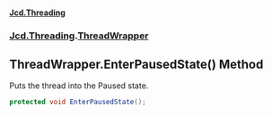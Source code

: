 #### [Jcd.Threading](index.md 'index')
### [Jcd.Threading](Jcd.Threading.md 'Jcd.Threading').[ThreadWrapper](ThreadWrapper.md 'Jcd.Threading.ThreadWrapper')

## ThreadWrapper.EnterPausedState() Method

Puts the thread into the Paused state.

```csharp
protected void EnterPausedState();
```